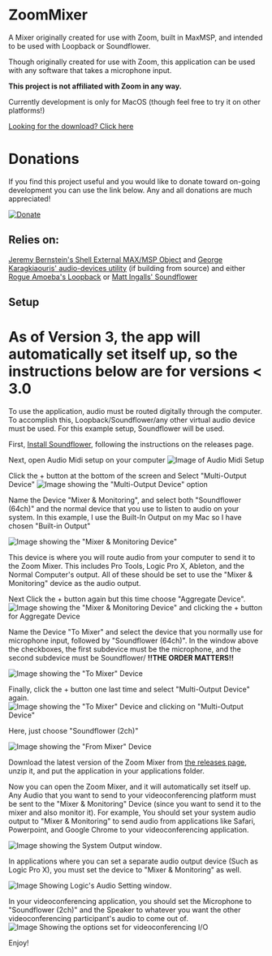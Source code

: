 # ZoomMixer
A Mixer originally created for use with Zoom, built in MaxMSP, and intended to be used with Loopback or Soundflower.

Though originally created for use with Zoom, this application can be used with any software that takes a microphone input.

**This project is not affiliated with Zoom in any way.**

Currently development is only for MacOS (though feel free to try it on other platforms!)

[Looking for the download? Click here](https://github.com/michaelphagen/ZoomMixer/releases)

Donations
=========
If you find this project useful and you would like to donate toward on-going development you can use the link below. Any and all donations are much appreciated!

[![Donate](https://img.shields.io/badge/Donate-PayPal-green.svg)](https://paypal.me/michaelphagen)

## Relies on:
 [Jeremy Bernstein's Shell External MAX/MSP Object](https://github.com/jeremybernstein/shell) and [George Karagkiaouris' audio-devices utility](https://github.com/karaggeorge/macos-audio-devices) (if building from source)
and either [Rogue Amoeba's Loopback](https://rogueamoeba.com/loopback/) or [Matt Ingalls' Soundflower](https://github.com/mattingalls/Soundflower)

## Setup
# As of Version 3, the app will automatically set itself up, so the instructions below are for versions < 3.0

To use the application, audio must be routed digitally through the computer. To accomplish this, Loopback/Soundflower/any other virtual audio device must be used. For this example setup, Soundflower will be used.

First, [Install Soundflower](https://github.com/mattingalls/Soundflower/releases), following the instructions on the releases page.

Next, open Audio Midi setup on your computer
![Image of Audio Midi Setup](https://github.com/michaelphagen/ZoomMixer/blob/master/Docs/Images/Audio%20Midi%20Setup.png)

Click the + button at the bottom of the screen and Select "Multi-Output Device"
![Image showing the "Multi-Output Device" option](https://github.com/michaelphagen/ZoomMixer/blob/master/Docs/Images/Creating%20Mixer%20%26%20Monitoring%20Device.png)

Name the Device "Mixer & Monitoring", and select both "Soundflower (64ch)" and the normal device that you use to listen to audio on your system. In this example, I use the Built-In Output on my Mac so I have chosen "Built-in Output"

![Image showing the "Mixer & Monitoring Device"](https://github.com/michaelphagen/ZoomMixer/blob/master/Docs/Images/Mixer%20%26%20Monitoring%20Device.png)

This device is where you will route audio from your computer to send it to the Zoom Mixer. This includes Pro Tools, Logic Pro X, Ableton, and the Normal Computer's output. All of these should be set to use the "Mixer & Monitoring" device as the audio output.

Next Click the + button again but this time choose "Aggregate Device".
![Image showing the "Mixer & Monitoring Device" and clicking the + button for Aggregate Device](https://github.com/michaelphagen/ZoomMixer/blob/master/Docs/Images/Creating%20To%20Mixer%20Device.png)

Name the Device "To Mixer" and select the device that you normally use for microphone input, followed by "Soundflower (64ch)". In the window above the checkboxes, the first subdevice must be the microphone, and the second subdevice must be Soundflower/ **!!THE ORDER MATTERS!!**

![Image showing the "To Mixer" Device](https://github.com/michaelphagen/ZoomMixer/blob/master/Docs/Images/To%20Mixer%20Device.png)

Finally, click the + button one last time and select "Multi-Output Device" again.
![Image showing the "To Mixer" Device and clicking on "Multi-Output Device"](https://github.com/michaelphagen/ZoomMixer/blob/master/Docs/Images/Creating%20From%20Mixer%20Device.png)

Here, just choose "Soundflower (2ch)"

![Image showing the "From Mixer" Device](https://github.com/michaelphagen/ZoomMixer/blob/master/Docs/Images/From%20Mixer%20Device.png)

Download the latest version of the Zoom Mixer from [the releases page](https://github.com/michaelphagen/ZoomMixer/releases), unzip it, and put the application in your applications folder.

Now you can open the Zoom Mixer, and it will automatically set itself up. Any Audio that you want to send to your videoconferencing platform must be sent to the "Mixer & Monitoring" Device (since you want to send it to the mixer and also monitor it). For example, You should set your system audio output to "Mixer & Monitoring" to send audio from applications like Safari, Powerpoint, and Google Chrome to your videoconferencing application.

![Image showing the System Output window](https://github.com/michaelphagen/ZoomMixer/blob/master/Docs/Images/System%20Output.png). 

In applications where you can set a separate audio output device (Such as Logic Pro X), you must set the device to "Mixer & Monitoring" as well. 

![Image Showing Logic's Audio Setting window](https://github.com/michaelphagen/ZoomMixer/blob/master/Docs/Images/Logic%20Output.png).

In your videoconferencing application, you should set the Microphone to "Soundflower (2ch)" and the Speaker to whatever you want the other videoconferencing participant's audio to come out of. ![Image Showing the options set for videoconferencing I/O](https://github.com/michaelphagen/ZoomMixer/blob/master/Docs/Images/Videoconferencing%20Input.png)

Enjoy!

